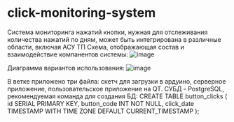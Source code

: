 # click-monitoring-system
Система мониторинга нажатий кнопки, нужная для отслеживания количества нажатий по дням, может быть интегрирована в различные области, включая АСУ ТП
Схема, отображающая состав и взаимодействие компанентов системы:
![image](https://github.com/user-attachments/assets/ac28a663-091f-4116-88a3-88366500f33a)

Диаграмма вариантов использования:
![image](https://github.com/user-attachments/assets/98beaa01-28aa-404a-9a5b-398ca76ae29c)

В ветке приложено три файла: скетч для загрузки в ардуино, серверное приложение, пользовательское приложение на QT. 
СУБД - PostgreSQL, рекомендуемая команда для создания БД:
CREATE TABLE button_clicks (
    id SERIAL PRIMARY KEY,
    button_code INT NOT NULL,
    click_date TIMESTAMP WITH TIME ZONE DEFAULT CURRENT_TIMESTAMP
);
